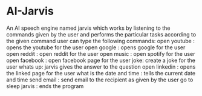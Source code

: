# AI-Jarvis
An AI speech engine named jarvis which works by listening to the commands given by the user and performs the particular tasks according to the given command
user can type the following commands:
open youtube : opens the youtube for the user
open google : opens google for the user
open reddit : open reddit for the user
open music : open spotify for the user
open facebook : open facebook page for the user
joke: create a joke for the user
whats up: jarvis gives the answer to the question 
open linkedin : opens the linked page for the user
what is the date and time : tells the current date and time
send email : send email to the recipient as given by the user
go to sleep jarvis : ends the program
